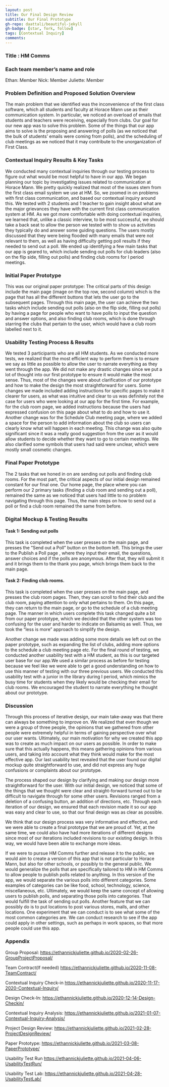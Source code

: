 ```yaml
---
layout: post
title: Our Final Design Review
subtitle: Our Final Prototype
gh-repo: daattali/beautiful-jekyll
gh-badge: [star, fork, follow]
tags: [Contextual Inquiry]
comments:
---
```


### Title : HM Comms
### Each team member’s name and role
   Ethan: Member
  Nick: Member
  Juliette: Member
### Problem Definition and Proposed Solution Overview
The main problem that we identified was the inconvenience of the first class software, which all students and faculty at Horace Mann use as their communication system. In particular, we noticed an overload of emails that students and teachers were receiving, especially from clubs. Our goal for our new app was to solve this problem. Some of the things that our app aims to solve is the proposing and answering of polls (as we noticed that the bulk of students’ emails were coming from polls), and the scheduling of club meetings as we noticed that it may contribute to the unorganization of First Class.

### Contextual Inquiry Results & Key Tasks
We conducted many contextual inquiries through our testing process to figure out what would be most helpful to have in our app. We began planning our topic by investigating issues related to communication at Horace Mann. We pretty quickly realized that most of the issues stem from the first class email system we use at HM. So, we zoomed in on problems with first class communication, and based our contextual inquiry around this. We tested with 2 students and 1 teacher to gain insight about what are the major grievances they have with the current first class communication system at HM. As we got more comfortable with doing contextual inquiries, we learned that, unlike a classic interview, to be most successful, we should take a back seat to allow the person we tested with to show us activities they typically do and answer some guiding questions. The users mostly discussed that they were being flooded with many emails that were not relevant to them, as well as having difficulty getting poll results if they needed to send out a poll. We ended up identifying a few main tasks that our app is geared to, which include sending out polls for club leaders (also on the flip side, filling out polls) and finding club rooms for I period meetings.  

### Initial Paper Prototype
This was our original paper prototype: 
The critical parts of this design include the main page (image on the top row, second column) which is the page that has all the different buttons that lets the user go to the subsequent pages. Through this main page, the user can achieve the two tasks which include sending out polls (also on the flip side, filling out polls) by having a page for people who want to have polls to input the question and answer options, and also finding club rooms, which is done through starring the clubs that pertain to the user, which would have a club room labelled next to it.

### Usability Testing Process & Results
We tested 3 participants who are all HM students. As we conducted more tests, we realized that the most efficient way to perform them is to ensure we say as little as possible to allow the user to narrate everything as they went through the app. We did not make any drastic changes since we put a lot of thought into our first prototype to ensure it would make the most sense. Thus, most of the changes were about clarification of our prototype and how to make the design the most straightforward for users. Some changes we made included adding instructions for specific pages to make it clearer for users, as what was intuitive and clear to us was definitely not the case for users who were looking at our app for the first time. For example, for the club room page, we added instructions because the users had expressed confusion on this page about what to do and how to use it. Another change was for the Schedule Club meeting page, where we added a space for the person to add information about the club so users can clearly know what will happen in each meeting. This change was also quite significant since it was a really good suggestion from the user as it would allow students to decide whether they want to go to certain meetings. We also clarified some symbols that users had said were unclear, which were mostly small cosmetic changes. 

### Final Paper Prototype
The 2 tasks that we honed in on are sending out polls and finding club rooms. For the most part, the critical aspects of our initial design remained constant for our final one. Our home page, the place where you can perform our 2 primary tasks (finding a club room and sending out a poll), remained the same as we noticed that users had little to no problem navigating through this page. Thus, the main steps on how to send out a poll or find a club room remained the same from before.

### Digital Mockup & Testing Results
#### Task 1:  Sending out polls 
  This task is completed when the user presses on the main page, and presses the “Send out a Poll” button on the bottom left. This brings the user to the Publish a Poll page , where they input their email, the questions, answer choices and if the polls are anonymous. After that, they will submit it and it brings them to the thank you page, which brings them back to the main page.
#### Task 2:  Finding club rooms.
  This task is completed when the user presses on the main page, and presses the club room pages. Then, they can scroll to find their club and the club room, paying attention to only what pertains to them. On this page, they can return to the main page, or go to the schedule of a club meeting page. The manner in which users complete this task changed quite a bit from our paper prototype, which we decided that the other system was too confusing for the user and harder to indicate on Balsamiq as well. Thus, we took the “less is more” approach to simplify the design. 

Another change we made was adding some more details we left out on the paper prototype, such as expanding the list of clubs, adding more options to the schedule a club meeting page etc. 
For the final round of testing, we conducted another usability test with a HM student, as this is our targeted user base for our app.We used a similar process as before for testing because we feel like we were able to get a good understanding on how to use this manner of testing with our three previous users. We conducted this usability test with a junior in the library during I period, which mimics the busy time for students when they likely would be checking their email for club rooms. We encouraged the student to narrate everything he thought about our prototype. 

### Discussion
Through this process of iterative design, our main take-away was that there can always be something to improve on. We realized that even though we were a group of three people, the opinions that we gathered from other people were extremely helpful in terms of gaining perspective over what our user wants. Ultimately, our main motivation for why we created this app was to create as much impact on our users as possible. In order to make sure that this actually happens, this means gathering opinions from various users, and taking into account what they think would make for the most effective app. Our last usability test revealed that the user found our digital mockup quite straightforward to use, and did not express any huge confusions or complaints about our prototype.

The process shaped our design by clarifying and making our design more straightforward for the user. With our initial design, we noticed that some of the things that we thought were clear and straight-forward turned out to be difficult to navigate through for some other users. Revisions ranged from a deletion of a confusing button, an addition of directions, etc. Through each iteration of our design, we ensured that each revision made it so our app was easy and clear to use, so that our final design was as clear as possible. 

We think that our design process was very informative and effective, and we were able to create a final prototype that we are proud of. Yet, at the same time, we could also have had more iterations of different designs since most of our iterations included revisions to our existing design. In this way, we would have been able to exchange more ideas.

If we were to pursue HM Comms further and release it to the public, we would aim to create a version of this app that is not particular to Horace Mann, but also for other schools, or possibly to the general public. We would generalize the polls that are specifically tailored to HM in HM Comms to allow people to publish polls related to anything. In this version of the app, we would separate the various polls into different categories. Some examples of categories can be like food, school, technology, science, miscellaneous, etc. Ultimately, we would keep the same concept of allowing users to publish polls, and separating those polls into categories. That would fulfill the task of sending out polls. Another feature that we can possibly do is to put locations to post various stores, malls, and other locations. One experiment that we can conduct is to see what some of the most common categories are. We can conduct research to see if the app could apply in other settings, such as perhaps in work spaces, so that more people could use this app. 

### Appendix
Group Proposal:
https://ethannickjuliette.github.io/2020-02-26-GroupProjectProposal/

Team Contract(If needed)
https://ethannickjuliette.github.io/2020-11-08-TeamContract/

Contextual Inquiry Check-in
https://ethannickjuliette.github.io/2020-11-17-2020-Contextual-Inquiry/

Design Check-In:
https://ethannickjuliette.github.io/2020-12-14-Design-Checkin/

Contextual Inquiry Analysis:
https://ethannickjuliette.github.io/2021-01-07-Contextual-Inquiry-Analysis/

Project Design Review:
https://ethannickjuliette.github.io/2021-02-28-ProjectDesignReview/

Paper Prototype:
https://ethannickjuliette.github.io/2021-03-08-PaperPrototype/

Usability Test Run
https://ethannickjuliette.github.io/2021-04-06-UsabilityTestRun/

Usability Test Lab:
https://ethannickjuliette.github.io/2021-04-28-UsabilityTestLab/
